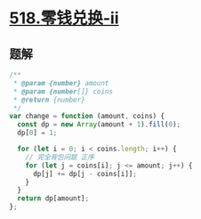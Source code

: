 # [518.零钱兑换-ii](https://leetcode-cn.com/problems/coin-change-2/)

## 题解

```js
/**
 * @param {number} amount
 * @param {number[]} coins
 * @return {number}
 */
var change = function (amount, coins) {
  const dp = new Array(amount + 1).fill(0);
  dp[0] = 1;

  for (let i = 0; i < coins.length; i++) {
    // 完全背包问题 正序
    for (let j = coins[i]; j <= amount; j++) {
      dp[j] += dp[j - coins[i]];
    }
  }
  return dp[amount];
};
```
